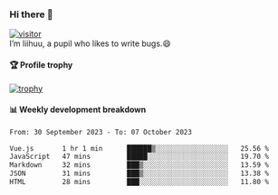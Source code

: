 ### Hi there 👋
[![visitor](https://visitor-badge.glitch.me/badge?page_id=liihuu&right_color=blue)](https://github.com/liihuu)<br>
I’m liihuu, a pupil who likes to write bugs.😄


#### 🏆 Profile trophy
[![trophy](https://github-profile-trophy.vercel.app?username=liihuu&margin-w=16&margin-h=16&rank=-C,-B)](https://github.com/liihuu)


#### 📊 Weekly development breakdown
<!--START_SECTION:waka-->

```txt
From: 30 September 2023 - To: 07 October 2023

Vue.js       1 hr 1 min      ██████▒░░░░░░░░░░░░░░░░░░   25.56 %
JavaScript   47 mins         █████░░░░░░░░░░░░░░░░░░░░   19.70 %
Markdown     32 mins         ███▒░░░░░░░░░░░░░░░░░░░░░   13.59 %
JSON         31 mins         ███▒░░░░░░░░░░░░░░░░░░░░░   13.38 %
HTML         28 mins         ███░░░░░░░░░░░░░░░░░░░░░░   11.80 %
```

<!--END_SECTION:waka-->

<!--
**liihuu/liihuu** is a ✨ _special_ ✨ repository because its `README.md` (this file) appears on your GitHub profile.

Here are some ideas to get you started:

- 🔭 I’m currently working on ...
- 🌱 I’m currently learning ...
- 👯 I’m looking to collaborate on ...
- 🤔 I’m looking for help with ...
- 💬 Ask me about ...
- 📫 How to reach me: ...
- 😄 Pronouns: ...
- ⚡ Fun fact: ...
-->
